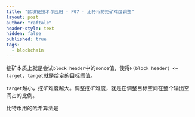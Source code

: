 ```yaml
---
title: "区块链技术与应用 - P07 - 比特币的挖矿难度调整"
layout: post
author: "raftale"
header-style: text
hidden: false
published: true
tags:
  - blockchain
---
```


挖矿本质上就是尝试`block header`中的`nonce`值，使得`H(block header) <= target`，`target`就是给定的目标阈值。

`target`越小，挖矿难度越大。调整挖矿难度，就是在调整目标空间在整个输出空间占的比例。 

比特币用的哈希算法是
